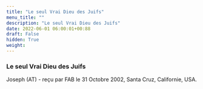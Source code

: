 ```yaml
---
title: "Le seul Vrai Dieu des Juifs"
menu_title: ""
description: "Le seul Vrai Dieu des Juifs"
date: 2022-06-01 06:00:01+00:88
draft: False
hidden: True
weight:
---
```

### Le seul Vrai Dieu des Juifs

Joseph (AT) - reçu par FAB le 31 Octobre 2002, Santa Cruz, Californie, USA.
